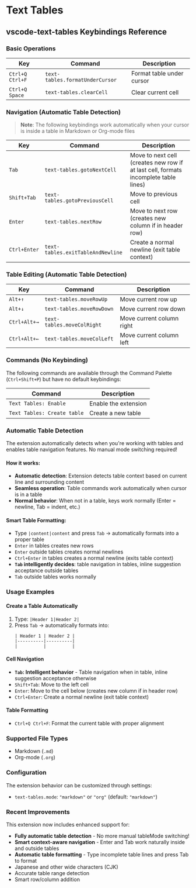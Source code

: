 # Text Tables

## vscode-text-tables Keybindings Reference

### Basic Operations

| Key | Command | Description |
|-----|---------|-------------|
| `Ctrl+Q Ctrl+F` | `text-tables.formatUnderCursor` | Format table under cursor |
| `Ctrl+Q Space` | `text-tables.clearCell` | Clear current cell |

### Navigation (Automatic Table Detection)

> **Note**: The following keybindings work automatically when your cursor is inside a table in Markdown or Org-mode files

| Key | Command | Description |
|-----|---------|-------------|
| `Tab` | `text-tables.gotoNextCell` | Move to next cell (creates new row if at last cell, formats incomplete table lines) |
| `Shift+Tab` | `text-tables.gotoPreviousCell` | Move to previous cell |
| `Enter` | `text-tables.nextRow` | Move to next row (creates new column if in header row) |
| `Ctrl+Enter` | `text-tables.exitTableAndNewline` | Create a normal newline (exit table context) |

### Table Editing (Automatic Table Detection)

| Key | Command | Description |
|-----|---------|-------------|
| `Alt+↑` | `text-tables.moveRowUp` | Move current row up |
| `Alt+↓` | `text-tables.moveRowDown` | Move current row down |
| `Ctrl+Alt+→` | `text-tables.moveColRight` | Move current column right |
| `Ctrl+Alt+←` | `text-tables.moveColLeft` | Move current column left |

### Commands (No Keybinding)

The following commands are available through the Command Palette (`Ctrl+Shift+P`) but have no default keybindings:

| Command | Description |
|---------|-------------|
| `Text Tables: Enable` | Enable the extension |
| `Text Tables: Create table` | Create a new table |

### Automatic Table Detection

The extension automatically detects when you're working with tables and enables table navigation features. No manual mode switching required!

#### How it works:
- **Automatic detection**: Extension detects table context based on current line and surrounding content
- **Seamless operation**: Table commands work automatically when cursor is in a table
- **Normal behavior**: When not in a table, keys work normally (Enter = newline, Tab = indent, etc.)

#### Smart Table Formatting:
- Type `|content|content` and press `Tab` → automatically formats into a proper table
- `Enter` in tables creates new rows
- `Enter` outside tables creates normal newlines
- `Ctrl+Enter` in tables creates a normal newline (exits table context)
- **`Tab` intelligently decides**: table navigation in tables, inline suggestion acceptance outside tables
- `Tab` outside tables works normally

### Usage Examples

#### Create a Table Automatically
1. Type: `|Header 1|Header 2|`
2. Press `Tab` → automatically formats into:
   ```
   | Header 1 | Header 2 |
   |----------|----------|
   |          |          |
   ```

#### Cell Navigation
- **`Tab`: Intelligent behavior** - Table navigation when in table, inline suggestion acceptance otherwise
- `Shift+Tab`: Move to the left cell  
- `Enter`: Move to the cell below (creates new column if in header row)
- `Ctrl+Enter`: Create a normal newline (exit table context)

#### Table Formatting
- `Ctrl+Q Ctrl+F`: Format the current table with proper alignment

### Supported File Types

- Markdown (`.md`)
- Org-mode (`.org`)

### Configuration

The extension behavior can be customized through settings:

- `text-tables.mode`: `"markdown"` or `"org"` (default: `"markdown"`)

### Recent Improvements

This extension now includes enhanced support for:
- **Fully automatic table detection** - No more manual tableMode switching!
- **Smart context-aware navigation** - Enter and Tab work naturally inside and outside tables
- **Automatic table formatting** - Type incomplete table lines and press Tab to format
- Japanese and other wide characters (CJK)
- Accurate table range detection
- Smart row/column addition
